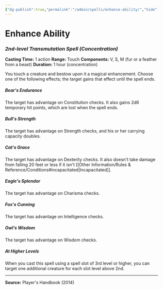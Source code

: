```yaml
---
{"dg-publish":true,"permalink":"/admin/spells/enhance-ability/","hide":true,"updated":"2025-08-05T19:49:54.498+01:00"}
---
```


# Enhance Ability
### *2nd-level Transmutation Spell* *(Concentration)*
**Casting Time:** 1 action
**Range:** Touch
**Components:** V, S, M (fur or a feather from a beast)
**Duration:** 1 hour (concentration)

You touch a creature and bestow upon it a magical enhancement. Choose one of the following effects; the target gains that effect until the spell ends.

##### Bear's Endurance
The target has advantage on Constitution checks. It also gains 2d6 temporary hit points, which are lost when the spell ends.

##### Bull's Strength
The target has advantage on Strength checks, and his or her carrying capacity doubles.

##### Cat's Grace
The target has advantage on Dexterity checks. It also doesn't take damage from falling 20 feet or less if it isn't [[Other Information/Rules & Reference/Conditions#incapacitated\|Incapacitated]].

##### Eagle's Splendor
The target has advantage on Charisma checks.

##### Fox's Cunning
The target has advantage on Intelligence checks.

##### Owl's Wisdom
The target has advantage on Wisdom checks.

##### At Higher Levels
When you cast this spell using a spell slot of 3rd level or higher, you can target one additional creature for each slot level above 2nd.

---
**Source:** Player's Handbook (2014)